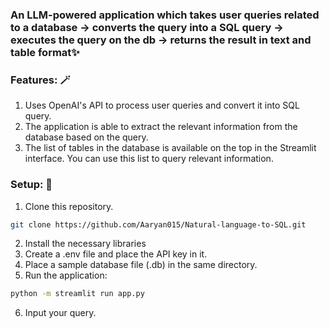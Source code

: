 ### An LLM-powered application which takes user queries related to a database -> converts the query into a SQL query -> executes the query on the db -> returns the result in text and table format✨

### Features: 🪄
1. Uses OpenAI's API to process user queries and convert it into SQL query.
2. The application is able to extract the relevant information from the database based on the query.
3. The list of tables in the database is available on the top in the Streamlit interface. You can use this list to query relevant information.

### Setup: 🧰
1. Clone this repository.
```sh
git clone https://github.com/Aaryan015/Natural-language-to-SQL.git
```
2. Install the necessary libraries
3. Create a .env file and place the API key in it.
4. Place a sample database file (.db) in the same directory.
5. Run the application:
```sh
python -m streamlit run app.py
```
6. Input your query.
